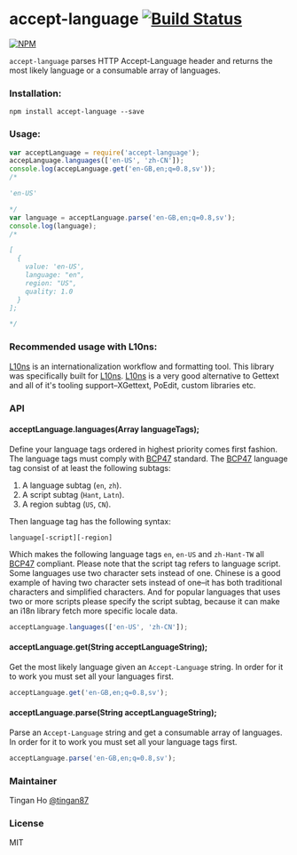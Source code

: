 accept-language [![Build Status](https://travis-ci.org/tinganho/node-accept-language.png)](https://travis-ci.org/tinganho/node-accept-language)
========================

[![NPM](https://nodei.co/npm/accept-language.png?downloads=true&stars=true)](https://nodei.co/npm/accept-language/)

`accept-language` parses HTTP Accept-Language header and returns the most likely language or a consumable array of languages.

### Installation:

```
npm install accept-language --save
```

### Usage:

```javascript
var acceptLanguage = require('accept-language');
accepLanguage.languages(['en-US', 'zh-CN']);
console.log(accepLanguage.get('en-GB,en;q=0.8,sv'));
/*

'en-US'

*/
var language = acceptLanguage.parse('en-GB,en;q=0.8,sv');
console.log(language);
/*

[
  {
    value: 'en-US',
    language: "en",
    region: "US",
    quality: 1.0
  }
];

*/
```
### Recommended usage with L10ns:
[L10ns][] is an internationalization workflow and formatting tool. This library was specifically built for [L10ns](http://l10ns.org). [L10ns][] is a very good alternative to Gettext and all of it's tooling support–XGettext, PoEdit, custom libraries etc.

### API
#### acceptLanguage.languages(Array languageTags);
Define your language tags ordered in highest priority comes first fashion. The language tags must comply with [BCP47][] standard. The [BCP47][] language tag consist of at least the following subtags:

1. A language subtag (`en`, `zh`).
3. A script subtag (`Hant`, `Latn`).
2. A region subtag (`US`, `CN`).

Then language tag has the following syntax:

```
language[-script][-region]
```

Which makes the following language tags `en`, `en-US` and `zh-Hant-TW` all [BCP47][] compliant. Please note that the script tag refers to language script. Some languages use two character sets instead of one. Chinese is a good example of having two character sets instead of one–it has both traditional characters and simplified characters. And for popular languages that uses two or more scripts please specify the script subtag, because it can make an i18n library fetch more specific locale data.

```javascript
acceptLanguage.languages(['en-US', 'zh-CN']);
```

#### acceptLanguage.get(String acceptLanguageString);
Get the most likely language given an `Accept-Language` string. In order for it to work you must set all your languages first.
```javascript
acceptLanguage.get('en-GB,en;q=0.8,sv');
```

#### acceptLanguage.parse(String acceptLanguageString);
Parse an `Accept-Language` string and get a consumable array of languages. In order for it to work you must set all your language tags first.
```javascript
acceptLanguage.parse('en-GB,en;q=0.8,sv');
```

### Maintainer

Tingan Ho [@tingan87][]

### License
MIT

[L10ns]: http://l10ns.org
[BCP47]: https://tools.ietf.org/html/bcp47
[@tingan87]: https://twitter.com/tingan87
